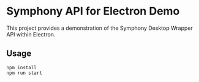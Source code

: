 # Symphony API for Electron Demo

This project provides a demonstration of the Symphony Desktop Wrapper API within Electron.

## Usage

```
npm install
npm run start
```
